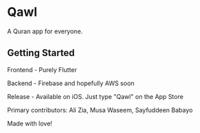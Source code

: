 # Qawl

A Quran app for everyone.

## Getting Started

Frontend - Purely Flutter

Backend - Firebase and hopefully AWS soon

Release - Available on iOS. Just type "Qawl" on the App Store

Primary contributors: Ali Zia, Musa Waseem, Sayfuddeen Babayo

Made with love!
